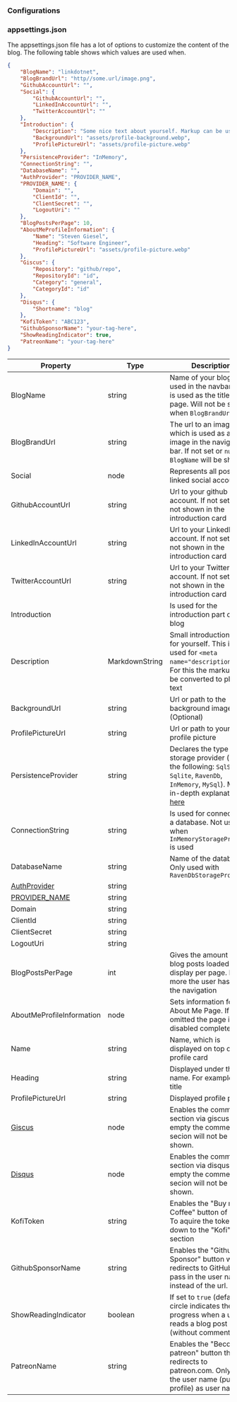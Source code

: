 ### Configurations

### appsettings.json

The appsettings.json file has a lot of options to customize the content of the blog. The following table shows which values are used when.

```json
{
	"BlogName": "linkdotnet",
	"BlogBrandUrl": "http//some.url/image.png",
	"GithubAccountUrl": "",
	"Social": {
		"GithubAccountUrl": "",
		"LinkedInAccountUrl": "",
		"TwitterAccountUrl": ""
	},
	"Introduction": {
		"Description": "Some nice text about yourself. Markup can be used [Github](https://github.com/someuser/somerepo)",
		"BackgroundUrl": "assets/profile-background.webp",
		"ProfilePictureUrl": "assets/profile-picture.webp"
	},
	"PersistenceProvider": "InMemory",
	"ConnectionString": "",
	"DatabaseName": "",
	"AuthProvider": "PROVIDER_NAME",
	"PROVIDER_NAME": {
		"Domain": "",
		"ClientId": "",
		"ClientSecret": "",
		"LogoutUri": ""
	},
	"BlogPostsPerPage": 10,
	"AboutMeProfileInformation": {
		"Name": "Steven Giesel",
		"Heading": "Software Engineer",
		"ProfilePictureUrl": "assets/profile-picture.webp"
	},
	"Giscus": {
		"Repository": "github/repo",
		"RepositoryId": "id",
		"Category": "general",
		"CategoryId": "id"
	},
	"Disqus": {
		"Shortname": "blog"
	},
	"KofiToken": "ABC123",
	"GithubSponsorName": "your-tag-here",
	"ShowReadingIndicator": true,
	"PatreonName": "your-tag-here"
}
```

| Property                                      | Type           | Description                                                                                                                                                                       |
| --------------------------------------------- | -------------- | --------------------------------------------------------------------------------------------------------------------------------------------------------------------------------- |
| BlogName                                      | string         | Name of your blog. Is used in the navbar and is used as the title of the page. Will not be shown when `BlogBrandUrl` is set                                                       |
| BlogBrandUrl                                  | string         | The url to an image which is used as a brand image in the navigation bar. If not set or `null` the `BlogName` will be shown                                                       |
| Social                                        | node           | Represents all possible linked social accounts                                                                                                                                    |
| GithubAccountUrl                              | string         | Url to your github account. If not set it is not shown in the introduction card                                                                                                   |
| LinkedInAccountUrl                            | string         | Url to your LinkedIn account. If not set it is not shown in the introduction card                                                                                                 |
| TwitterAccountUrl                             | string         | Url to your Twitter account. If not set it is not shown in the introduction card                                                                                                  |
| Introduction                                  |                | Is used for the introduction part of the blog                                                                                                                                     |
| Description                                   | MarkdownString | Small introduction text for yourself. This is also used for `<meta name="description">` tag. For this the markup will be converted to plain text                                  |
| BackgroundUrl                                 | string         | Url or path to the background image. (Optional)                                                                                                                                   |
| ProfilePictureUrl                             | string         | Url or path to your profile picture                                                                                                                                               |
| PersistenceProvider                           | string         | Declares the type of the storage provider (one of the following: `SqlServer`, `Sqlite`, `RavenDb`, `InMemory`, `MySql`). More in-depth explanation [here](./../Storage/Readme.md) |
| ConnectionString                              | string         | Is used for connection to a database. Not used when `InMemoryStorageProvider` is used                                                                                             |
| DatabaseName                                  | string         | Name of the database. Only used with `RavenDbStorageProvider`                                                                                                                     |
| [AuthProvider](./../Authorization/Readme.md)  | string         |                                                                                                                                                                                   |
| [PROVIDER_NAME](./../Authorization/Readme.md) | string         |                                                                                                                                                                                   |
| Domain                                        | string         |                                                                                                                                                                                   |
| ClientId                                      | string         |                                                                                                                                                                                   |
| ClientSecret                                  | string         |                                                                                                                                                                                   |
| LogoutUri                                     | string         |                                                                                                                                                                                   |
| BlogPostsPerPage                              | int            | Gives the amount of blog posts loaded and display per page. For more the user has to use the navigation                                                                           |
| AboutMeProfileInformation                     | node           | Sets information for the About Me Page. If omitted the page is disabled completely                                                                                                |
| Name                                          | string         | Name, which is displayed on top of the profile card                                                                                                                               |
| Heading                                       | string         | Displayed under the name. For example job title                                                                                                                                   |
| ProfilePictureUrl                             | string         | Displayed profile picture                                                                                                                                                         |
| [Giscus](./../Comments/Giscus.md)             | node           | Enables the comment section via giscus. If left empty the comment secion will not be shown.                                                                                       |
| [Disqus](./../Comments/Disqus.md)             | node           | Enables the comment section via disqus. If left empty the comment secion will not be shown.                                                                                       |
| KofiToken                                     | string         | Enables the "Buy me a Coffee" button of Kofi. To aquire the token head down to the "Kofi" section                                                                                 |
| GithubSponsorName                             | string         | Enables the "Github Sponsor" button which redirects to GitHub. Only pass in the user name instead of the url.                                                                     |
| ShowReadingIndicator                          | boolean        | If set to `true` (default) a circle indicates the progress when a user reads a blog post (without comments).                                                                      |
| PatreonName                                   | string         | Enables the "Become a patreon" button that redirects to patreon.com. Only pass the user name (public profile) as user name.                                                       |
